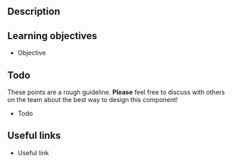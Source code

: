 ## Description

## Learning objectives

- Objective

## Todo

These points are a rough guideline. **Please** feel free to discuss with others on the team about the best way to design this component!

- Todo

## Useful links

- Useful link
